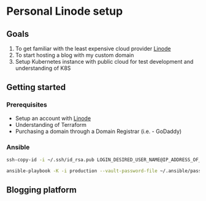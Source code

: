 # Personal Linode setup

## Goals

1. To get familiar with the least expensive cloud provider [Linode](https://linode.com)
2. To start hosting a blog with my custom domain
3. Setup Kubernetes instance with public cloud for test development and understanding of K8S

## Getting started

### Prerequisites

- Setup an account with [Linode](https://linode.com)
- Understanding of Terraform
- Purchasing a domain through a Domain Registrar (i.e. - GoDaddy)

### Ansible

```bash
ssh-copy-id -i ~/.ssh/id_rsa.pub LOGIN_DESIRED_USER_NAME@IP_ADDRESS_OF_THE_SERVER
```

```bash
ansible-playbook -K -i production --vault-password-file ~/.ansible/password site.yml
```

## Blogging platform
